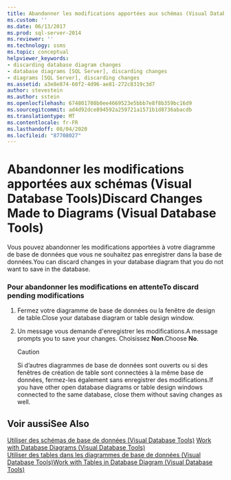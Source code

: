 ```yaml
---
title: Abandonner les modifications apportées aux schémas (Visual Database Tools) | Microsoft Docs
ms.custom: ''
ms.date: 06/13/2017
ms.prod: sql-server-2014
ms.reviewer: ''
ms.technology: ssms
ms.topic: conceptual
helpviewer_keywords:
- discarding database diagram changes
- database diagrams [SQL Server], discarding changes
- diagrams [SQL Server], discarding changes
ms.assetid: a3e8e874-60f2-4d96-ae81-272c8319c3d7
author: stevestein
ms.author: sstein
ms.openlocfilehash: 674801708b0ee4669523e5bbb7e8f8b359bc16d9
ms.sourcegitcommit: ad4d92dce894592a259721a1571b1d8736abacdb
ms.translationtype: MT
ms.contentlocale: fr-FR
ms.lasthandoff: 08/04/2020
ms.locfileid: "87708027"
---
```

# <a name="discard-changes-made-to-diagrams-visual-database-tools"></a><span data-ttu-id="db1f4-102">Abandonner les modifications apportées aux schémas (Visual Database Tools)</span><span class="sxs-lookup"><span data-stu-id="db1f4-102">Discard Changes Made to Diagrams (Visual Database Tools)</span></span>
  <span data-ttu-id="db1f4-103">Vous pouvez abandonner les modifications apportées à votre diagramme de base de données que vous ne souhaitez pas enregistrer dans la base de données.</span><span class="sxs-lookup"><span data-stu-id="db1f4-103">You can discard changes in your database diagram that you do not want to save in the database.</span></span>  
  
### <a name="to-discard-pending-modifications"></a><span data-ttu-id="db1f4-104">Pour abandonner les modifications en attente</span><span class="sxs-lookup"><span data-stu-id="db1f4-104">To discard pending modifications</span></span>  
  
1.  <span data-ttu-id="db1f4-105">Fermez votre diagramme de base de données ou la fenêtre de design de table.</span><span class="sxs-lookup"><span data-stu-id="db1f4-105">Close your database diagram or table design window.</span></span>  
  
2.  <span data-ttu-id="db1f4-106">Un message vous demande d'enregistrer les modifications.</span><span class="sxs-lookup"><span data-stu-id="db1f4-106">A message prompts you to save your changes.</span></span> <span data-ttu-id="db1f4-107">Choisissez **Non**.</span><span class="sxs-lookup"><span data-stu-id="db1f4-107">Choose **No**.</span></span>  
  
    > [!CAUTION]  
    >  <span data-ttu-id="db1f4-108">Si d’autres diagrammes de base de données sont ouverts ou si des fenêtres de création de table sont connectées à la même base de données, fermez-les également sans enregistrer des modifications.</span><span class="sxs-lookup"><span data-stu-id="db1f4-108">If you have other open database diagrams or table design windows connected to the same database, close them without saving changes as well.</span></span>  
  
## <a name="see-also"></a><span data-ttu-id="db1f4-109">Voir aussi</span><span class="sxs-lookup"><span data-stu-id="db1f4-109">See Also</span></span>  
 <span data-ttu-id="db1f4-110">[Utiliser des schémas de base de données &#40;Visual Database Tools&#41;](visual-database-tools.md) </span><span class="sxs-lookup"><span data-stu-id="db1f4-110">[Work with Database Diagrams &#40;Visual Database Tools&#41;](visual-database-tools.md) </span></span>  
 [<span data-ttu-id="db1f4-111">Utiliser des tables dans les diagrammes de base de données &#40;Visual Database Tools&#41;</span><span class="sxs-lookup"><span data-stu-id="db1f4-111">Work with Tables in Database Diagram &#40;Visual Database Tools&#41;</span></span>](work-with-tables-in-database-diagram-visual-database-tools.md)  
  
  
